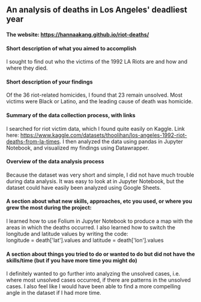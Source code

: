 ##  An analysis of deaths in Los Angeles' deadliest year

#### The website: https://hannaakang.github.io/riot-deaths/

#### Short description of what you aimed to accomplish
I sought to find out who the victims of the 1992 LA Riots are and how and where they died.

#### Short description of your findings
Of the 36 riot-related homicides, I found that 23 remain unsolved. Most victims were Black or Latino, and the leading cause of death was homicide. 

#### Summary of the data collection process, with links
I searched for riot victim data, which I found quite easily on Kaggle. Link here: https://www.kaggle.com/datasets/thoolihan/los-angeles-1992-riot-deaths-from-la-times. I then analyzed the data using pandas in Jupyter Notebook, and visualized my findings using Datawrapper.

#### Overview of the data analysis process
Because the dataset was very short and simple, I did not have much trouble during data analysis. It was easy to look at in Jupyter Notebook, but the dataset could have easily been analyzed using Google Sheets.

#### A section about what new skills, approaches, etc you used, or where you grew the most during the project: 
I learned how to use Folium in Jupyter Notebook to produce a map with the areas in which the deaths occurred. I also learned how to switch the longitude and latitude values by writing the code:  
longitude = death['lat'].values and latitude = death['lon'].values

#### A section about things you tried to do or wanted to do but did not have the skills/time (but if you have more time you might do)
I definitely wanted to go further into analyzing the unsolved cases, i.e. where most unsolved cases occurred, if there are patterns in the unsolved cases. I also feel like I would have been able to find a more compelling angle in the dataset if I had more time. 
